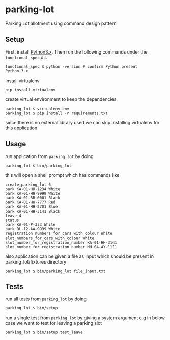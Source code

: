 # parking-lot
Parking Lot allotment using command design pattern

## Setup

First, install [Python3.x](https://www.python.org/downloads/). Then run the following commands under the `functional_spec` dir.

```
functional_spec $ python -version # confirm Python present
Python 3.x

```
install virtualenv
```
pip install virtualenv
```
create virtual environment to keep the dependencies
```
parking_lot $ virtualenv env
parking_lot $ pip install -r requirements.txt

```
since there is no external library used we can skip installing virtualenv
for this application. 

## Usage

run application from `parking_lot` by doing


```
parking_lot $ bin/parking_lot
```
this will open a shell prompt which has commands like

```
create_parking_lot 6
park KA-01-HH-1234 White
park KA-01-HH-9999 White
park KA-01-BB-0001 Black
park KA-01-HH-7777 Red
park KA-01-HH-2701 Blue
park KA-01-HH-3141 Black
leave 4
status
park KA-01-P-333 White
park DL-12-AA-9999 White
registration_numbers_for_cars_with_colour White
slot_numbers_for_cars_with_colour White
slot_number_for_registration_number KA-01-HH-3141
slot_number_for_registration_number MH-04-AY-1111
```
also application can be given a file as input which should be present
 in parking_lot/fixtures directory
 
 ```
parking_lot $ bin/parking_lot file_input.txt
```


## Tests


run all tests from `parking_lot` by doing
```
parking_lot $ bin/setup
```

run a single test from `parking_lot` by giving a system argument 
e.g in below case we want to test for leaving a parking slot

```
parking_lot $ bin/setup test_leave
```


